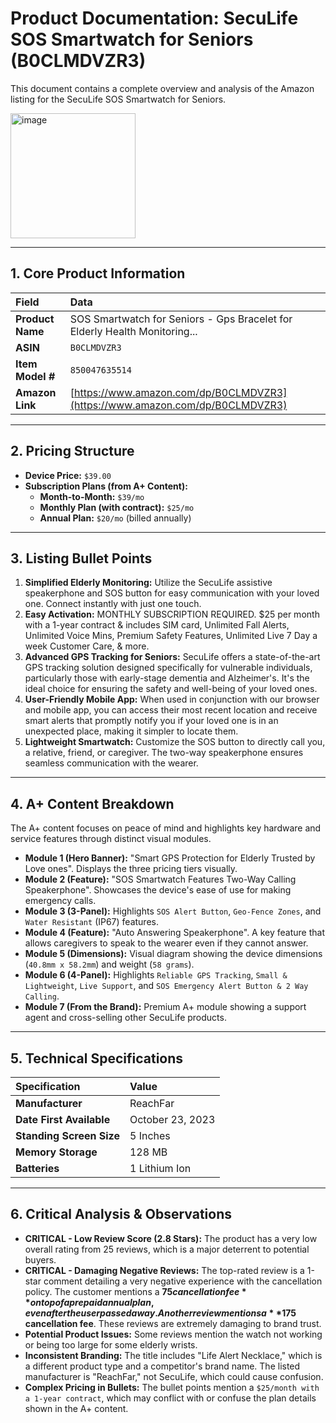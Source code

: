 # Product Documentation: SecuLife SOS Smartwatch for Seniors (B0CLMDVZR3)

This document contains a complete overview and analysis of the Amazon listing for the SecuLife SOS Smartwatch for Seniors.

<img width="200" height="200" alt="image" src="https://github.com/user-attachments/assets/babbb3a8-7baf-4e48-94dc-76e976796799" />

---

## 1. Core Product Information

| Field | Data |
| :--- | :--- |
| **Product Name** | SOS Smartwatch for Seniors - Gps Bracelet for Elderly Health Monitoring... |
| **ASIN** | `B0CLMDVZR3` |
| **Item Model #** | `850047635514` |
| **Amazon Link** | [https://www.amazon.com/dp/B0CLMDVZR3](https://www.amazon.com/dp/B0CLMDVZR3) |

---

## 2. Pricing Structure

*   **Device Price:** `$39.00`
*   **Subscription Plans (from A+ Content):**
    *   **Month-to-Month:** `$39/mo`
    *   **Monthly Plan (with contract):** `$25/mo`
    *   **Annual Plan:** `$20/mo` (billed annually)

---

## 3. Listing Bullet Points

1.  **Simplified Elderly Monitoring:** Utilize the SecuLife assistive speakerphone and SOS button for easy communication with your loved one. Connect instantly with just one touch.
2.  **Easy Activation:** MONTHLY SUBSCRIPTION REQUIRED. $25 per month with a 1-year contract & includes SIM card, Unlimited Fall Alerts, Unlimited Voice Mins, Premium Safety Features, Unlimited Live 7 Day a week Customer Care, & more.
3.  **Advanced GPS Tracking for Seniors:** SecuLife offers a state-of-the-art GPS tracking solution designed specifically for vulnerable individuals, particularly those with early-stage dementia and Alzheimer's. It's the ideal choice for ensuring the safety and well-being of your loved ones.
4.  **User-Friendly Mobile App:** When used in conjunction with our browser and mobile app, you can access their most recent location and receive smart alerts that promptly notify you if your loved one is in an unexpected place, making it simpler to locate them.
5.  **Lightweight Smartwatch:** Customize the SOS button to directly call you, a relative, friend, or caregiver. The two-way speakerphone ensures seamless communication with the wearer.

---

## 4. A+ Content Breakdown

The A+ content focuses on peace of mind and highlights key hardware and service features through distinct visual modules.

*   **Module 1 (Hero Banner):** "Smart GPS Protection for Elderly Trusted by Love ones". Displays the three pricing tiers visually.
*   **Module 2 (Feature):** "SOS Smartwatch Features Two-Way Calling Speakerphone". Showcases the device's ease of use for making emergency calls.
*   **Module 3 (3-Panel):** Highlights `SOS Alert Button`, `Geo-Fence Zones`, and `Water Resistant` (IP67) features.
*   **Module 4 (Feature):** "Auto Answering Speakerphone". A key feature that allows caregivers to speak to the wearer even if they cannot answer.
*   **Module 5 (Dimensions):** Visual diagram showing the device dimensions (`40.8mm x 58.2mm`) and weight (`58 grams`).
*   **Module 6 (4-Panel):** Highlights `Reliable GPS Tracking`, `Small & Lightweight`, `Live Support`, and `SOS Emergency Alert Button & 2 Way Calling`.
*   **Module 7 (From the Brand):** Premium A+ module showing a support agent and cross-selling other SecuLife products.

---

## 5. Technical Specifications

| Specification | Value |
| :--- | :--- |
| **Manufacturer** | ReachFar |
| **Date First Available** | October 23, 2023 |
| **Standing Screen Size**| 5 Inches |
| **Memory Storage** | 128 MB |
| **Batteries** | 1 Lithium Ion |

---

## 6. Critical Analysis & Observations

*   **CRITICAL - Low Review Score (2.8 Stars):** The product has a very low overall rating from 25 reviews, which is a major deterrent to potential buyers.
*   **CRITICAL - Damaging Negative Reviews:** The top-rated review is a 1-star comment detailing a very negative experience with the cancellation policy. The customer mentions a **$75 cancellation fee** on top of a prepaid annual plan, even after the user passed away. Another review mentions a **$175 cancellation fee**. These reviews are extremely damaging to brand trust.
*   **Potential Product Issues:** Some reviews mention the watch not working or being too large for some elderly wrists.
*   **Inconsistent Branding:** The title includes "Life Alert Necklace," which is a different product type and a competitor's brand name. The listed manufacturer is "ReachFar," not SecuLife, which could cause confusion.
*   **Complex Pricing in Bullets:** The bullet points mention a `$25/month with a 1-year contract`, which may conflict with or confuse the plan details shown in the A+ content.
